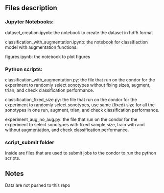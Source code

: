 ## Files description

### Jupyter Notebooks:

dataset_creation.ipynb: the notebook to create the dataset in hdf5 format

classification_with_augmentation.ipynb: the notebook for classifiaction model with augmentation functions.

figures.ipynb: the notebook to plot figures

### Python scripts:

classification_with_augmentation.py: the file that run on the condor for the experiment to randomly select sonotypes without fixing sizes, augment, trian, and check classification performance.

classification_fixed_size.py: the file that run on the condor for the experiment to randomly select sonotypes, use same (fixed) size for all the sonotypes in one run, augment, trian, and check classification performance.

experiment_aug_no_aug.py: the file that run on the condor for the experiment to select sonotypes with fixed sample size, train with and without augmentation, and check classification performance.

### script_submit folder

Inside are files that are used to submit jobs to the condor to run the python scripts.

## Notes

Data are not pushed to this repo

